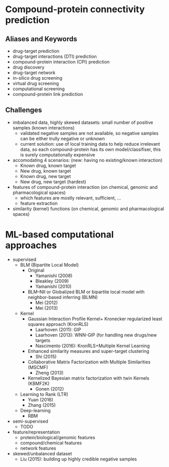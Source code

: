 # Compound-protein connectivity prediction

## Aliases and Keywords
* drug-target prediction
* drug-target interactions (DTI) prediction
* compound-protein interaction (CPI) prediction
* drug discovery
* drug-target network
* in-silico drug screening
* virtual drug screening
* computational screening
* compound-protein link prediction

## Challenges
* imbalanced data, highly skewed datasets: small number of positive samples (known interactions)
    * validated negative samples are not available, so negative samples can be either trully negative or unknown
    * current solution: use of local training data to help reduce irrelevant data,
      so each compound-protein has its own model/classifiser, this is surely computationally expensive
* accomodating 4 scenarios: (new: having no existing/known interaction)
    * Known drug, known target
    * New drug, known target
    * Known drug, new target
    * New drug, new target (hardest)
* features of compound-protein interaction (on chemical, genomic and pharmacological spaces)
    * which features are mostly relevant, sufficient, ...
    * feature extraction
* similarity (kernel) functions (on chemical, genomic and pharmacological spaces)

# ML-based computational approaches
* supervised
    * BLM (Bipartite Local Model)
        * Original
            * Yamanishi (2008)
            * Bleakley (2009)
            * Yamanishi (2010)
        * BLM–NII or Globalized BLM or bipartite local model with neighbor-based inferring (BLMN)
           *  Mei (2012)
            * Mei (2013)
    * Kernel
        * Gaussian Interaction Profile Kernel+ Kronecker regularized least squares approach (KronRLS)
            * Laarhoven (2011): GIP
            * Laarhoven (2013): WNN-GIP (for handling new drugs/new targets
            * Nascimento (2016): KronRLS+Multiple Kernel Learning
        * Enhanced similarity measures and super-target clustering
            * Shi (2015)
        * Collaborative Matrix Factorization with Multiple Similarities (MSCMF)
            * Zheng (2013)
        * Kernelized Bayesian matrix factorization with twin Kernels (KBMF2K)
            * Gonen (2012)
    * Learning to Rank (LTR)
        * Yuan (2016)
        * Zhang (2015)
    * Deep-learning
        * RBM
* semi-supervised
    * TODO
* feature/representation
    * protein/biological/genomic features
    * compound/chemical features
    * network features
* skewed/unbalanced dataset
    * Liu (2015):  building up highly credible negative samples

